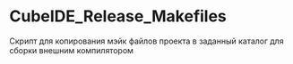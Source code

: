 # CubeIDE_Release_Makefiles
Скрипт для копирования мэйк файлов проекта в заданный каталог для сборки внешним компилятором
